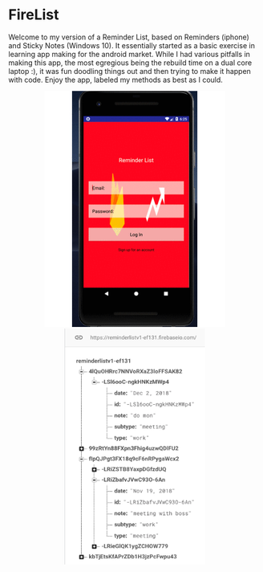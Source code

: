 # FireList

Welcome to my version of a Reminder List, based on Reminders (iphone) and Sticky Notes (Windows 10). It essentially started as a basic exercise in learning app making for the android market. While I had various pitfalls in making this app, the most egregious being the rebuild time on a dual core laptop :), it was fun doodling things out and then trying to make it happen with code. Enjoy the app, labeled my methods as best as I could.

<p align="center">
    <img src="FireList.gif" alt="Image" width="360" height="470" />
    <img src="FireBaseDBSC.png" alt="Image" width="280" height="470" />
</p>



